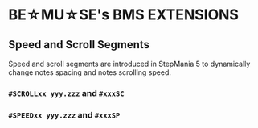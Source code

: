 
BE☆MU☆SE's BMS EXTENSIONS
=========================

Speed and Scroll Segments
-------------------------

Speed and scroll segments are introduced in StepMania 5
to dynamically change notes spacing and notes scrolling speed.


### `#SCROLLxx yyy.zzz` and `#xxxSC`


### `#SPEEDxx yyy.zzz` and `#xxxSP`



